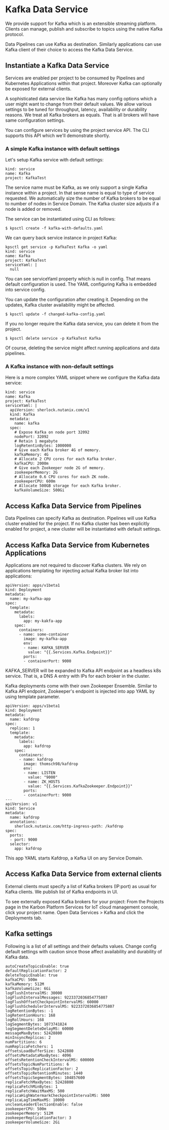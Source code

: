 # Kafka Data Service

We provide support for Kafka which is an extensible streaming platform. Clients can manage, publish and subscribe to topics using the native Kafka protocol.

Data Pipelines can use Kafka as destination. Similarly applications can use Kafka client of their choice to access the Kafka Data Service.

## Instantiate a Kafka Data Service

Services are enabled per project to be consumed by Pipelines and Kubernetes Applications within that project. Moreover Kafka can optionally be exposed for external clients.

A sophisticated data service like Kafka has many config options which a user might want to change from their default values. We allow various settings to be tuned for throughput, latency, availability or durability reasons. We treat all Kafka brokers as equals. That is all brokers will have same configuration settings.

You can configure services by using the project service API. The CLI supports this API which we'll demonstrate shortly. 

### A simple Kafka instance with default settings

Let's setup Kafka service with default settings:

```
kind: service
name: Kafka
project: KafkaTest
```

The service name must be Kafka, as we only support a single Kafka instance within a project. In that sense name is equal to type of service requested.
We automatically size the number of Kafka brokers to be equal to number of nodes in Service Domain. The Kafka cluster size adjusts if a node is added or removed.

The service can be instantiated using CLI as follows:

```
$ kpsctl create -f kafka-with-defaults.yaml
```

We can query back service instance in project Kafka:

```
kpsctl get service -p KafkaTest Kafka -o yaml
kind: service
name: Kafka
project: KafkaTest
serviceYaml: |
  null
```

You can see serviceYaml property which is null in config. That means default configuration is used. The YAML configuring Kafka is embedded into service config. 

You can update the configuration after creating it. Depending on the updates, Kafka cluster availability might be affected.

```
$ kpsctl update -f changed-kafka-config.yaml
```

If you no longer require the Kafka data service, you can delete it from the project.

```
$ kpsctl delete service -p KafkaTest Kafka
```

Of course, deleting the service might affect running applications and data pipelines.

### A Kafka instance with non-default settings

Here is a more complex YAML snippet where we configure the Kafka data service:

```
kind: service
name: Kafka
project: KafkaTest
serviceYaml: |
  apiVersion: sherlock.nutanix.com/v1
  kind: Kafka
  metadata:
    name: kafka
  spec:
    # Expose Kafka on node port 32092
    nodePort: 32092
    # Retain 1 megabyte
    logRetentinBytes: 1000000
    # Give each Kafka broker 4G of memory.
    kafkaMemory: 4G
    # Allocate 2 CPU cores for each Kafka broker.
    kafkaCPU: 2000m
    # Give each Zookeeper node 2G of memory.
    zookeeperMemory: 2G
    # Allocate 0.6 CPU cores for each ZK node.
    zookeeperCPU: 600m
    # Allocate 500GB storage for each Kafka broker.
    kafkaVolumeSize: 500Gi
```

## Access Kafka Data Service from Pipelines

Data Pipelines can specify Kafka as destination. Pipelines will use Kafka cluster enabled for the project. If no Kafka cluster has been explicitly enabled for project, a new cluster will be instantiated with default settings.

## Access Kafka Data Service from Kubernetes Applications

Applications are not required to discover Kafka clusters. We rely on applications templating for injecting actual Kafka broker list into applications:

```
apiVersion: apps/v1beta1
kind: Deployment
metadata:
  name: my-kafka-app
spec:
  template:
    metadata:
      labels:
        app: my-kakfa-app
    spec:
      containers:
      - name: some-container
        image: my-kafka-app
        env:
        - name: KAFKA_SERVER
          value: "{{.Services.Kafka.Endpoint}}"
        ports:
        - containerPort: 9000
```

KAFKA_SERVER will be expanded to Kafka API endpoint as a headless k8s service. That is, a DNS A entry with IPs for each broker in the cluster.

Kafka deployments come with their own Zookeeper Ensemble. Similar to Kafka API endpoint, Zookeeper's endpoint is injected into app YAML by using template parameter.

```
apiVersion: apps/v1beta1
kind: Deployment
metadata:
  name: kafdrop
spec:
  replicas: 1
  template:
    metadata:
      labels:
        app: kafdrop
    spec:
      containers:
      - name: kafdrop
        image: thomsch98/kafdrop
        env:
        - name: LISTEN
          value: "9000"
        - name: ZK_HOSTS
          value: "{{.Services.KafkaZookeeper.Endpoint}}"
        ports:
        - containerPort: 9000
---
apiVersion: v1
kind: Service
metadata:
  name: kafdrop
  annotations:
    sherlock.nutanix.com/http-ingress-path: /kafdrop
spec:
  ports:
  - port: 9000
  selector:
    app: kafdrop

```

This app YAML starts Kafdrop, a Kafka UI on any Service Domain.

## Access Kafka Data Service from external clients

External clients must specify a list of Kafka brokers (IP:port) as usual for Kafka clients. We publish list of Kafka endpoints in UI.

To see externally exposed Kafka brokers for your project: From the Projects page in the Karbon Platform Services for IoT cloud management console, click your project name. Open Data Services > Kafka and click the Deployments tab.

## Kafka settings

Following is a list of all settings and their defaults values. Change config default settings with caution since those affect availability and durability of Kafka data.

```
autoCreateTopicsEnable: true
defaultReplicationFactor: 2
deleteTopicEnable: true
kafkaCPU: 500m
kafkaMemory: 512M
kafkaVolumeSize: 6Gi
logFlushIntervalMS: 30000
logFlushIntervalMessages: 9223372036854775807
logFlushOffsetCheckpointIntervalMS: 60000
logFlushSchedulerIntervalMS: 9223372036854775807
logRetentionBytes: -1
logRetentionHours: 168
logRollHours: 168
logSegmentBytes: 1073741824
logSegmentDeleteDelayMS: 60000
messageMaxBytes: 52428800
minInsyncReplicas: 2
numPartitions: 6
numReplicaFetchers: 1
offsetsLoadBufferSize: 5242880
offsetsMetadataMaxBytes: 4096
offsetsRetentionCheckIntervalMS: 600000
offsetsTopicNumPartitions: 6
offsetsTopicReplicationFactor: 2
offsetsTopicRetentionMinutes: 1440
offsetsTopicSegmentBytes: 104857600
replicaFetchMaxBytes: 52428800
replicaFetchMinBytes: 1
replicaFetchWaitMaxMS: 500
replicaHighWatermarkCheckpointIntervalMS: 5000
replicaLagTimeMaxMS: 10000
uncleanLeaderElectionEnable: false
zookeeperCPU: 500m
zookeeperMemory: 512M
zookeeperReplicationFactor: 3
zookeeperVolumeSize: 2Gi
```
